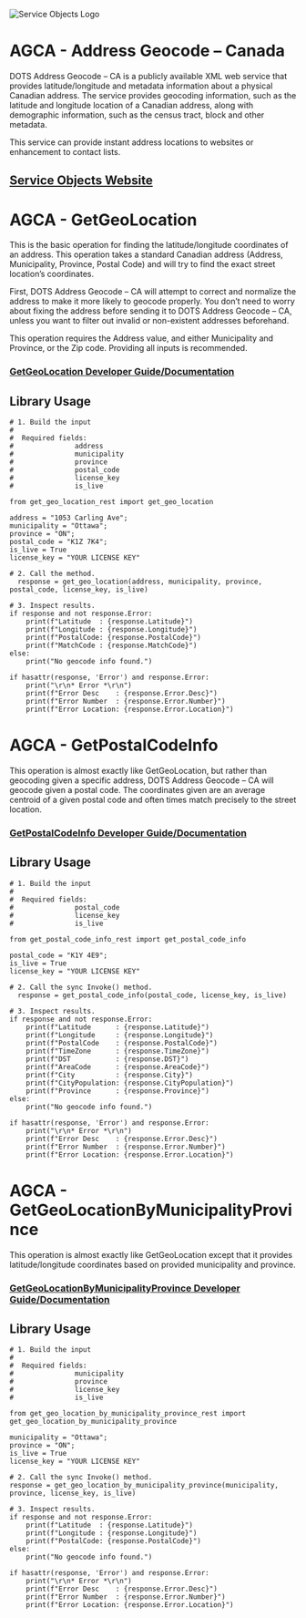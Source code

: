 ﻿![Service Objects Logo](https://www.serviceobjects.com/wp-content/uploads/2021/05/SO-Logo-with-TM.gif "Service Objects Logo")

# AGCA - Address Geocode – Canada 

DOTS Address Geocode – CA is a publicly available XML web service that provides latitude/longitude and metadata information about a physical Canadian address. The service provides geocoding information, such as the latitude and longitude location of a Canadian address, along with demographic information, such as the census tract, block and other metadata.

This service can provide instant address locations to websites or enhancement to contact lists.

## [Service Objects Website](https://serviceobjects.com)

# AGCA - GetGeoLocation

This is the basic operation for finding the latitude/longitude coordinates of an address. This operation takes a standard Canadian address (Address, Municipality, Province, Postal Code) and will try to find the exact street location’s coordinates. 

First, DOTS Address Geocode – CA will attempt to correct and normalize the address to make it more likely to geocode properly. You don’t need to worry about fixing the address before sending it to DOTS Address Geocode – CA, unless you want to filter out invalid or non-existent addresses beforehand.

This operation requires the Address value, and either Municipality and Province, or the Zip code. Providing all inputs is recommended.

### [GetGeoLocation Developer Guide/Documentation](https://www.serviceobjects.com/docs/dots-address-geocode-canada/agca-operations/agca-getgeolocation-recommended/)

## Library Usage

```
# 1. Build the input
#
#  Required fields:
#               address
#               municipality 
#               province
#               postal_code
#               license_key
#               is_live

from get_geo_location_rest import get_geo_location

address = "1053 Carling Ave";
municipality = "Ottawa";
province = "ON";
postal_code = "K1Z 7K4";
is_live = True
license_key = "YOUR LICENSE KEY"

# 2. Call the method.
  response = get_geo_location(address, municipality, province, postal_code, license_key, is_live)

# 3. Inspect results.
if response and not response.Error:
    print(f"Latitude  : {response.Latitude}")
    print(f"Longitude : {response.Longitude}")
    print(f"PostalCode: {response.PostalCode}")
    print(f"MatchCode : {response.MatchCode}")
else:
    print("No geocode info found.")

if hasattr(response, 'Error') and response.Error:
    print("\r\n* Error *\r\n")
    print(f"Error Desc    : {response.Error.Desc}")
    print(f"Error Number  : {response.Error.Number}")
    print(f"Error Location: {response.Error.Location}")
```

# AGCA - GetPostalCodeInfo 

This operation is almost exactly like GetGeoLocation, but rather than geocoding given a specific address, DOTS Address Geocode – CA will geocode given a postal code. The coordinates given are an average centroid of a given postal code and often times match precisely to the street location.

### [GetPostalCodeInfo  Developer Guide/Documentation](https://www.serviceobjects.com/docs/dots-address-geocode-canada/agca-operations/agca-getpostalcodeinfo/)

## Library Usage

```
# 1. Build the input
#
#  Required fields:
#               postal_code
#               license_key
#               is_live

from get_postal_code_info_rest import get_postal_code_info

postal_code = "K1Y 4E9";
is_live = True
license_key = "YOUR LICENSE KEY"

# 2. Call the sync Invoke() method.
  response = get_postal_code_info(postal_code, license_key, is_live)

# 3. Inspect results.
if response and not response.Error:
    print(f"Latitude      : {response.Latitude}")
    print(f"Longitude     : {response.Longitude}")
    print(f"PostalCode    : {response.PostalCode}")
    print(f"TimeZone      : {response.TimeZone}")
    print(f"DST           : {response.DST}")
    print(f"AreaCode      : {response.AreaCode}")
    print(f"City          : {response.City}")
    print(f"CityPopulation: {response.CityPopulation}")
    print(f"Province      : {response.Province}")
else:
    print("No geocode info found.")

if hasattr(response, 'Error') and response.Error:
    print("\r\n* Error *\r\n")
    print(f"Error Desc    : {response.Error.Desc}")
    print(f"Error Number  : {response.Error.Number}")
    print(f"Error Location: {response.Error.Location}") 
```

# AGCA - GetGeoLocationByMunicipalityProvince

This operation is almost exactly like GetGeoLocation except that it provides latitude/longitude coordinates based on provided municipality and province.

### [GetGeoLocationByMunicipalityProvince Developer Guide/Documentation](https://www.serviceobjects.com/docs/dots-address-geocode-canada/agca-operations/agca-getgeolocationbymunicipalityprovince/)

## Library Usage

```
# 1. Build the input
#
#  Required fields:
#               municipality 
#               province
#               license_key
#               is_live

from get_geo_location_by_municipality_province_rest import get_geo_location_by_municipality_province

municipality = "Ottawa";
province = "ON";
is_live = True
license_key = "YOUR LICENSE KEY"

# 2. Call the sync Invoke() method.
response = get_geo_location_by_municipality_province(municipality, province, license_key, is_live)

# 3. Inspect results.
if response and not response.Error:
    print(f"Latitude  : {response.Latitude}")
    print(f"Longitude : {response.Longitude}")
    print(f"PostalCode: {response.PostalCode}")
else:
    print("No geocode info found.")

if hasattr(response, 'Error') and response.Error:
    print("\r\n* Error *\r\n")
    print(f"Error Desc    : {response.Error.Desc}")
    print(f"Error Number  : {response.Error.Number}")
    print(f"Error Location: {response.Error.Location}")
```
